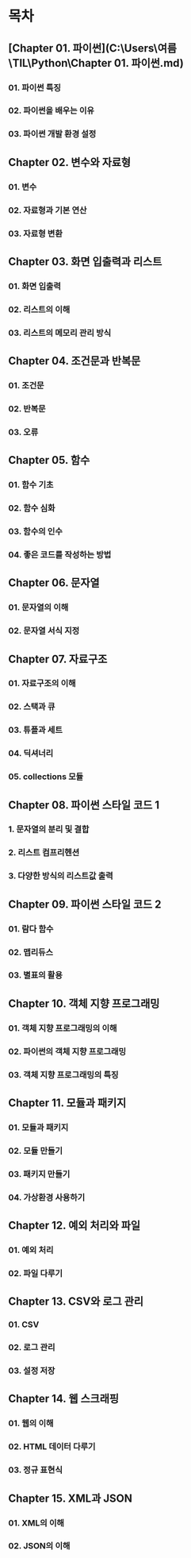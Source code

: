 # 목차



## [Chapter 01. 파이썬](C:\Users\여름\TIL\Python\Chapter 01. 파이썬.md)

### 01. 파이썬 특징

### 02. 파이썬을 배우는 이유

### 03. 파이썬 개발 환경 설정



## Chapter 02. 변수와 자료형

### 01. 변수

### 02. 자료형과 기본 연산

### 03. 자료형 변환



## Chapter 03. 화면 입출력과 리스트

### 01. 화면 입출력

### 02. 리스트의 이해

### 03. 리스트의 메모리 관리 방식



## Chapter 04. 조건문과 반복문

### 01. 조건문

### 02. 반복문

### 03. 오류



## Chapter 05. 함수

### 01. 함수 기초

### 02. 함수 심화

### 03. 함수의 인수

### 04. 좋은 코드를 작성하는 방법



## Chapter 06. 문자열

### 01. 문자열의 이해

### 02. 문자열 서식 지정



## Chapter 07. 자료구조

### 01. 자료구조의 이해

### 02. 스택과 큐

### 03. 튜플과 세트

### 04. 딕셔너리

### 05. collections 모듈



## Chapter 08. 파이썬 스타일 코드 1

### 1. 문자열의 분리 및 결합

### 2. 리스트 컴프리헨션

### 3. 다양한 방식의 리스트값 출력



## Chapter 09. 파이썬 스타일 코드 2

### 01. 람다 함수

### 02. 맵리듀스

### 03. 별표의 활용



## Chapter 10. 객체 지향 프로그래밍

### 01. 객체 지향 프로그래밍의 이해

### 02. 파이썬의 객체 지향 프로그래밍

### 03. 객체 지향 프로그래밍의 특징



## Chapter 11. 모듈과 패키지

### 01. 모듈과 패키지

### 02. 모듈 만들기

### 03. 패키지 만들기

### 04. 가상환경 사용하기



## Chapter 12. 예외 처리와 파일

### 01. 예외 처리

### 02. 파일 다루기



## Chapter 13. CSV와 로그 관리

### 01. CSV

### 02. 로그 관리

### 03. 설정 저장



## Chapter 14. 웹 스크래핑

### 01. 웹의 이해

### 02. HTML 데이터 다루기

### 03. 정규 표현식



## Chapter 15. XML과 JSON

### 01. XML의 이해

### 02. JSON의 이해








